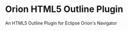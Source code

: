 Orion HTML5 Outline Plugin
==========================

An HTML5 Outline Plugin for Eclipse Orion's Navigator
